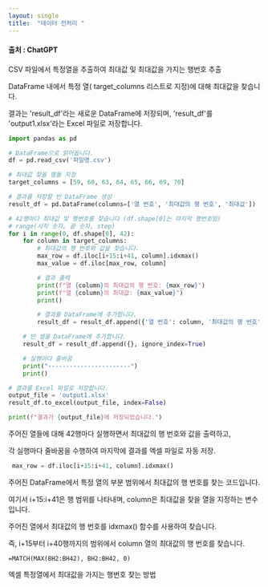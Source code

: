 ```yaml
---
layout: single
title:  "데이터 전처리 "
---
```



#### 출처 : ChatGPT
CSV 파일에서 특정열을 추출하여 최대값 및 최대값을 가지는 행번호 추출


DataFrame 내에서 특정 열( target_columns 리스트로 지정)에 대해 최대값을 찾습니다. 

결과는 'result_df'라는 새로운 DataFrame에 저장되며, 'result_df'를 'output1.xlsx'라는 Excel 파일로 저장합니다.

```python
import pandas as pd

# DataFrame으로 읽어옵니다.
df = pd.read_csv('파일명.csv')

# 최대값 찾을 열들 지정
target_columns = [59, 60, 63, 64, 65, 66, 69, 70]

# 결과를 저장할 빈 DataFrame 생성
result_df = pd.DataFrame(columns=['열 번호', '최대값의 행 번호', '최대값'])

# 42행마다 최대값 및 행번호를 찾습니다 (df.shape[0]는 마지막 행번호임)
# range(시작 숫자, 끝 숫자, step)
for i in range(0, df.shape[0], 42):
    for column in target_columns:
        # 최대값의 행 번호와 값을 찾습니다.
        max_row = df.iloc[i+15:i+41, column].idxmax()
        max_value = df.iloc[max_row, column]

        # 결과 출력
        print(f"열 {column}의 최대값의 행 번호: {max_row}")
        print(f"열 {column}의 최대값: {max_value}")
        print()

        # 결과를 DataFrame에 추가합니다.
        result_df = result_df.append({'열 번호': column, '최대값의 행 번호': max_row, '최대값': max_value}, ignore_index=True)

    # 빈 셀을 DataFrame에 추가합니다.
    result_df = result_df.append({}, ignore_index=True)

    # 실행마다 줄바꿈
    print("-----------------------")
    print()

# 결과를 Excel 파일로 저장합니다.
output_file = 'output1.xlsx'
result_df.to_excel(output_file, index=False)

print(f"결과가 {output_file}에 저장되었습니다.")
```
주어진 열들에 대해 42행마다 실행하면서 최대값의 행 번호와 값을 출력하고, 

각 실행마다 줄바꿈을 수행하여 마지막에 결과를 엑셀 파일로 자동 저장.

```python
 max_row = df.iloc[i+15:i+41, column].idxmax()
 ```

주어진 DataFrame에서 특정 열의 부분 범위에서 최대값의 행 번호를 찾는 코드입니다.

여기서 i+15:i+41은 행 범위를 나타내며, column은 최대값을 찾을 열을 지정하는 변수입니다. 

주어진 열에서 최대값의 행 번호를 idxmax() 함수를 사용하여 찾습니다.

즉, i+15부터 i+40행까지의 범위에서 column 열의 최대값의 행 번호를 찾습니다.


```
=MATCH(MAX(BH2:BH42), BH2:BH42, 0)
```
엑셀 특정열에서 최대값을 가지는 행번호 찾는 방법
